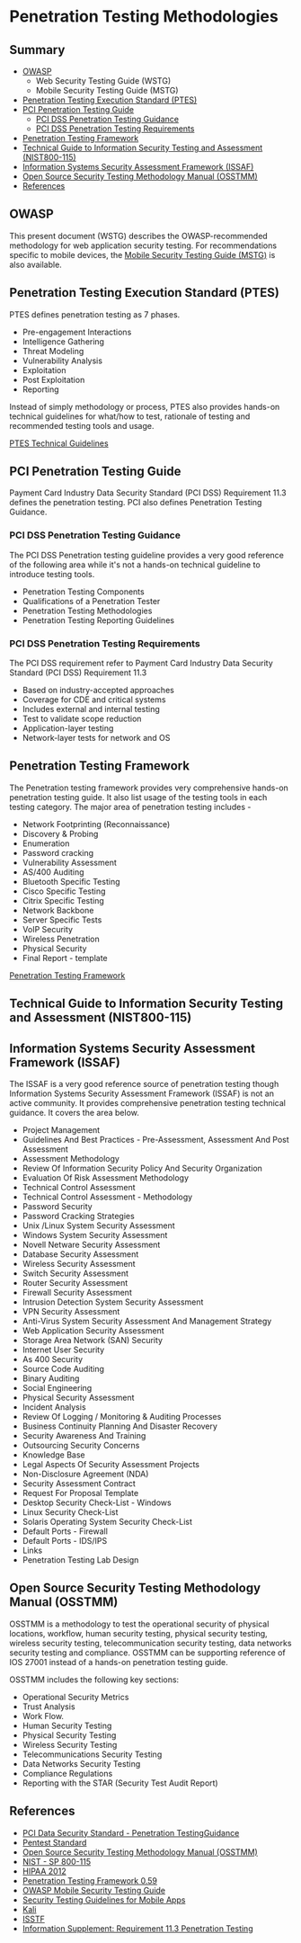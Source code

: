 # Penetration Testing Methodologies

## Summary

- [OWASP](#owasp)
  - Web Security Testing Guide (WSTG)
  - Mobile Security Testing Guide (MSTG)
- [Penetration Testing Execution Standard (PTES)](#penetration-testing-execution-standard-ptes)
- [PCI Penetration Testing Guide](#pci-penetration-testing-guide)
  - [PCI DSS Penetration Testing Guidance](#pci-dss-penetration-testing-guidance)
  - [PCI DSS Penetration Testing Requirements](#pci-dss-penetration-testing-requirements)
- [Penetration Testing Framework](#penetration-testing-framework)
- [Technical Guide to Information Security Testing and Assessment (NIST800-115)](#technical-guide-to-information-security-testing-and-assessment-nist800-115)
- [Information Systems Security Assessment Framework (ISSAF)](#information-systems-security-assessment-framework-issaf)
- [Open Source Security Testing Methodology Manual (OSSTMM)](#open-source-security-testing-methodology-manual-osstmm)
- [References](#references)

## OWASP

This present document (WSTG) describes the OWASP-recommended methodology for web application security testing. For recommendations specific to mobile devices, the [Mobile Security Testing Guide (MSTG)](https://owasp.org/www-project-mobile-security-testing-guide/) is also available.

## Penetration Testing Execution Standard (PTES)

PTES defines penetration testing as 7 phases.

- Pre-engagement Interactions
- Intelligence Gathering
- Threat Modeling
- Vulnerability Analysis
- Exploitation
- Post Exploitation
- Reporting

Instead of simply methodology or process, PTES also provides hands-on technical guidelines for what/how to test, rationale of testing and recommended testing tools and usage.

[PTES Technical Guidelines](http://www.pentest-standard.org/index.php/PTES_Technical_Guidelines)

## PCI Penetration Testing Guide

Payment Card Industry Data Security Standard (PCI DSS) Requirement 11.3 defines the penetration testing. PCI also defines Penetration Testing Guidance.

### PCI DSS Penetration Testing Guidance

The PCI DSS Penetration testing guideline provides a very good reference of the following area while it's not a hands-on technical guideline to introduce testing tools.

- Penetration Testing Components
- Qualifications of a Penetration Tester
- Penetration Testing Methodologies
- Penetration Testing Reporting Guidelines

### PCI DSS Penetration Testing Requirements

The PCI DSS requirement refer to Payment Card Industry Data Security Standard (PCI DSS) Requirement 11.3

- Based on industry-accepted approaches
- Coverage for CDE and critical systems
- Includes external and internal testing
- Test to validate scope reduction
- Application-layer testing
- Network-layer tests for network and OS

## Penetration Testing Framework

The Penetration testing framework provides very comprehensive hands-on penetration testing guide. It also list usage of the testing tools in each testing category. The major area of penetration testing includes -

- Network Footprinting (Reconnaissance)
- Discovery & Probing
- Enumeration
- Password cracking
- Vulnerability Assessment
- AS/400 Auditing
- Bluetooth Specific Testing
- Cisco Specific Testing
- Citrix Specific Testing
- Network Backbone
- Server Specific Tests
- VoIP Security
- Wireless Penetration
- Physical Security
- Final Report - template

[Penetration Testing Framework](http://www.vulnerabilityassessment.co.uk/Penetration%20Test.html)

## Technical Guide to Information Security Testing and Assessment (NIST800-115)

## Information Systems Security Assessment Framework (ISSAF)

The ISSAF is a very good reference source of penetration testing though Information Systems Security Assessment Framework (ISSAF) is not an active community. It provides comprehensive penetration testing technical guidance. It covers the area below.

- Project Management
- Guidelines And Best Practices - Pre-Assessment, Assessment And Post Assessment
- Assessment Methodology
- Review Of Information Security Policy And Security Organization
- Evaluation Of Risk Assessment Methodology
- Technical Control Assessment
- Technical Control Assessment - Methodology
- Password Security
- Password Cracking Strategies
- Unix /Linux System Security Assessment
- Windows System Security Assessment
- Novell Netware Security Assessment
- Database Security Assessment
- Wireless Security Assessment
- Switch Security Assessment
- Router Security Assessment
- Firewall Security Assessment
- Intrusion Detection System Security Assessment
- VPN Security Assessment
- Anti-Virus System Security Assessment And Management Strategy
- Web Application Security Assessment
- Storage Area Network (SAN) Security
- Internet User Security
- As 400 Security
- Source Code Auditing
- Binary Auditing
- Social Engineering
- Physical Security Assessment
- Incident Analysis
- Review Of Logging / Monitoring & Auditing Processes
- Business Continuity Planning And Disaster Recovery
- Security Awareness And Training
- Outsourcing Security Concerns
- Knowledge Base
- Legal Aspects Of Security Assessment Projects
- Non-Disclosure Agreement (NDA)
- Security Assessment Contract
- Request For Proposal Template
- Desktop Security Check-List - Windows
- Linux Security Check-List
- Solaris Operating System Security Check-List
- Default Ports - Firewall
- Default Ports - IDS/IPS
- Links
- Penetration Testing Lab Design

## Open Source Security Testing Methodology Manual (OSSTMM)

OSSTMM is a methodology to test the operational security of physical locations, workflow, human security testing, physical security testing, wireless security testing, telecommunication security testing, data networks security testing and compliance. OSSTMM can be supporting reference of IOS 27001 instead of a hands-on penetration testing guide.

OSSTMM includes the following key sections:

- Operational Security Metrics
- Trust Analysis
- Work Flow.
- Human Security Testing
- Physical Security Testing
- Wireless Security Testing
- Telecommunications Security Testing
- Data Networks Security Testing
- Compliance Regulations
- Reporting with the STAR (Security Test Audit Report)

## References

- [PCI Data Security Standard - Penetration TestingGuidance](https://www.pcisecuritystandards.org/documents/Penetration-Testing-Guidance-v1_1.pdf)
- [Pentest Standard](http://www.pentest-standard.org/index.php/Main_Page)
- [Open Source Security Testing Methodology Manual (OSSTMM)](http://www.isecom.org/research/osstmm.html)
- [NIST - SP 800-115](https://csrc.nist.gov/publications/detail/sp/800-115/final)
- [HIPAA 2012](http://csrc.nist.gov/news_events/hiipaa_june2012/day2/day2-6_kscarfone-rmetzer_security-testing-assessment.pdf)
- [Penetration Testing Framework 0.59](http://www.vulnerabilityassessment.co.uk/Penetration%20Test.html)
- [OWASP Mobile Security Testing Guide](https://owasp.org/www-project-mobile-security-testing-guide/)
- [Security Testing Guidelines for Mobile Apps](https://owasp.org/www-pdf-archive/Security_Testing_Guidelines_for_mobile_Apps_-_Florian_Stahl%2BJohannes_Stroeher.pdf)
- [Kali](https://www.kali.org/)
- [ISSTF](https://sourceforge.net/projects/isstf/files/issaf%20document/issaf0.1/)
- [Information Supplement: Requirement 11.3 Penetration Testing](https://www.pcisecuritystandards.org/pdfs/infosupp_11_3_penetration_testing.pdf)
